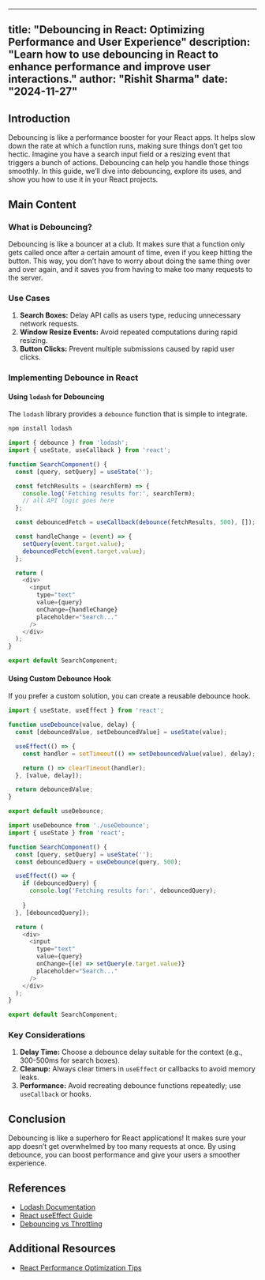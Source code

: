 
---
title: "Debouncing in React: Optimizing Performance and User Experience"
description: "Learn how to use debouncing in React to enhance performance and improve user interactions."
author: "Rishit Sharma"
date: "2024-11-27"
---

## Introduction

Debouncing is like a performance booster for your React apps. It helps slow down the rate at which a function runs, making sure things don’t get too hectic. Imagine you have a search input field or a resizing event that triggers a bunch of actions. Debouncing can help you handle those things smoothly. In this guide, we’ll dive into debouncing, explore its uses, and show you how to use it in your React projects.


## Main Content

### What is Debouncing?

Debouncing is like a bouncer at a club. It makes sure that a function only gets called once after a certain amount of time, even if you keep hitting the button. This way, you don’t have to worry about doing the same thing over and over again, and it saves you from having to make too many requests to the server.



### Use Cases

1. **Search Boxes:** Delay API calls as users type, reducing unnecessary network requests.  
2. **Window Resize Events:** Avoid repeated computations during rapid resizing.  
3. **Button Clicks:** Prevent multiple submissions caused by rapid user clicks.  

### Implementing Debounce in React

#### Using `lodash` for Debouncing

The `lodash` library provides a `debounce` function that is simple to integrate.

```bash
npm install lodash
```

```javascript
import { debounce } from 'lodash';
import { useState, useCallback } from 'react';

function SearchComponent() {
  const [query, setQuery] = useState('');

  const fetchResults = (searchTerm) => {
    console.log('Fetching results for:', searchTerm);
    // all API logic goes here 
  };

  const debouncedFetch = useCallback(debounce(fetchResults, 500), []);

  const handleChange = (event) => {
    setQuery(event.target.value);
    debouncedFetch(event.target.value);
  };

  return (
    <div>
      <input
        type="text"
        value={query}
        onChange={handleChange}
        placeholder="Search..."
      />
    </div>
  );
}

export default SearchComponent;
```

#### Using Custom Debounce Hook

If you prefer a custom solution, you can create a reusable debounce hook.

```javascript
import { useState, useEffect } from 'react';

function useDebounce(value, delay) {
  const [debouncedValue, setDebouncedValue] = useState(value);

  useEffect(() => {
    const handler = setTimeout(() => setDebouncedValue(value), delay);

    return () => clearTimeout(handler);
  }, [value, delay]);

  return debouncedValue;
}

export default useDebounce;
```

```javascript
import useDebounce from './useDebounce';
import { useState } from 'react';

function SearchComponent() {
  const [query, setQuery] = useState('');
  const debouncedQuery = useDebounce(query, 500);

  useEffect(() => {
    if (debouncedQuery) {
      console.log('Fetching results for:', debouncedQuery);
     
    }
  }, [debouncedQuery]);

  return (
    <div>
      <input
        type="text"
        value={query}
        onChange={(e) => setQuery(e.target.value)}
        placeholder="Search..."
      />
    </div>
  );
}

export default SearchComponent;
```

### Key Considerations

1. **Delay Time:** Choose a debounce delay suitable for the context (e.g., 300-500ms for search boxes).  
2. **Cleanup:** Always clear timers in `useEffect` or callbacks to avoid memory leaks.  
3. **Performance:** Avoid recreating debounce functions repeatedly; use `useCallback` or hooks.  

## Conclusion

Debouncing is like a superhero for React applications! It makes sure your app doesn’t get overwhelmed by too many requests at once. By using debounce, you can boost performance and give your users a smoother experience.

## References

- [Lodash Documentation](https://lodash.com/docs)
- [React useEffect Guide](https://reactjs.org/docs/hooks-effect.html)
- [Debouncing vs Throttling](https://css-tricks.com/debouncing-throttling-explained-examples/)

## Additional Resources

- [React Performance Optimization Tips](https://reactjs.org/docs/optimizing-performance.html)
